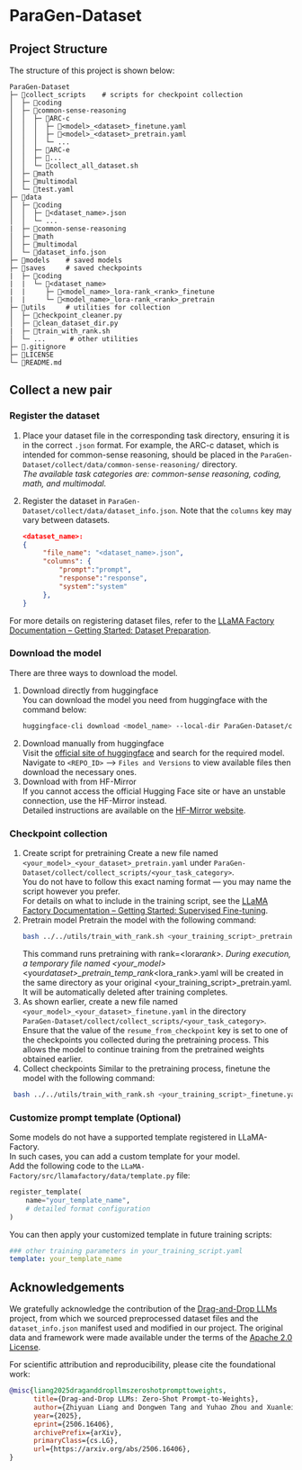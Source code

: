 # ParaGen-Dataset

## Project Structure

The structure of this project is shown below:

```
ParaGen-Dataset
├─ 📁collect_scripts    # scripts for checkpoint collection
│  ├─ 📁coding
│  ├─ 📁common-sense-reasoning
│  │  ├─ 📁ARC-c
│  │  │  ├─ 📄<model>_<dataset>_finetune.yaml
│  │  │  ├─ 📄<model>_<dataset>_pretrain.yaml
│  │  │  └─ ...
│  │  ├─ 📁ARC-e
│  │  ├─ 📁...
│  │  └─ 📄collect_all_dataset.sh
│  ├─ 📁math
│  ├─ 📁multimodal
│  └─ 📄test.yaml
├─ 📁data
│  ├─ 📁coding
│  │  ├─ 📄<dataset_name>.json
│  │  └─ ...
|  ├─ 📁common-sense-reasoning
│  ├─ 📁math
│  ├─ 📁multimodal
│  └─ 📄dataset_info.json
├─ 📁models    # saved models
├─ 📁saves     # saved checkpoints
|  ├─ 📁coding
|  |  └─ 📁<dataset_name>
|  |     ├─ 📁<model_name>_lora-rank_<rank>_finetune
|  |     └─ 📁<model_name>_lora-rank_<rank>_pretrain
├─ 📁utils     # utilities for collection
│  ├─ 📄checkpoint_cleaner.py
│  ├─ 📄clean_dataset_dir.py
|  ├─ 📄train_with_rank.sh
│  └─ ...      # other utilities
├─ 📄.gitignore
├─ 📄LICENSE
└─ 📄README.md
```

## Collect a new pair

### Register the dataset

1. Place your dataset file in the corresponding task directory, ensuring it is in the correct `.json` format. For example, the ARC-c dataset, which is intended for common-sense reasoning, should be placed in the `ParaGen-Dataset/collect/data/common-sense-reasoning/` directory.<br>
   _The available task categories are: common-sense reasoning, coding, math, and multimodal._

2. Register the dataset in `ParaGen-Dataset/collect/data/dataset_info.json`. Note that the `columns` key may vary between datasets.

   ```json
   <dataset_name>:
   {
        "file_name": "<dataset_name>.json",
        "columns": {
            "prompt":"prompt",
            "response":"response",
            "system":"system"
        },
   }
   ```

For more details on registering dataset files, refer to the [LLaMA Factory Documentation – Getting Started: Dataset Preparation](https://llamafactory.readthedocs.io/zh-cn/latest/getting_started/data_preparation.html).

### Download the model

There are three ways to download the model.

1. Download directly from huggingface<br>
   You can download the model you need from huggingface with the command below:
   ```bash
   huggingface-cli download <model_name> --local-dir ParaGen-Dataset/collect/models/<model_name>
   ```
2. Download manually from huggingface<br>
   Visit the [official site of huggingface](https://huggingface.co/) and search for the required model. Navigate to `<REPO_ID>` --> `Files and Versions` to view available files then download the necessary ones.
3. Download with from HF-Mirror<br>
   If you cannot access the official Hugging Face site or have an unstable connection, use the HF-Mirror instead.<br>
   Detailed instructions are available on the [HF-Mirror website](https://hf-mirror.com/).

### Checkpoint collection

1. Create script for pretraining
   Create a new file named `<your_model>_<your_dataset>_pretrain.yaml` under `ParaGen-Dataset/collect/collect_scripts/<your_task_category>`.  
   You do not have to follow this exact naming format — you may name the script however you prefer.  
   For details on what to include in the training script, see the [LLaMA Factory Documentation – Getting Started: Supervised Fine-tuning](https://llamafactory.readthedocs.io/en/latest/getting_started/sft.html).
2. Pretrain model
   Pretrain the model with the following command: <br>
   ```bash
   bash ../../utils/train_with_rank.sh <your_training_script>_pretrain.yaml <lora_rank>
   ```
   This command runs pretraining with rank=<lora*rank>.
   During execution, a temporary file named
   <your_model>*<your*dataset>\_pretrain_temp_rank*<lora_rank>.yaml
   will be created in the same directory as your original <your_training_script>\_pretrain.yaml.
   It will be automatically deleted after training completes.
3. As shown earlier, create a new file named `<your_model>_<your_dataset>_finetune.yaml` in the directory  
    `ParaGen-Dataset/collect/collect_scripts/<your_task_category>`.<br>
   Ensure that the value of the `resume_from_checkpoint` key is set to one of the checkpoints you collected during the pretraining process. This allows the model to continue training from the pretrained weights obtained earlier.
4. Collect checkpoints
   Similar to the pretraining process, finetune the model with the following command:

```bash
 bash ../../utils/train_with_rank.sh <your_training_script>_finetune.yaml <lora_rank>
```

### Customize prompt template (Optional)

Some models do not have a supported template registered in LLaMA-Factory.  
In such cases, you can add a custom template for your model.  
Add the following code to the `LLaMA-Factory/src/llamafactory/data/template.py` file:

```python
register_template(
    name="your_template_name",
    # detailed format configuration
)
```

You can then apply your customized template in future training scripts:

```yaml
### other training parameters in your_training_script.yaml
template: your_template_name
```

## Acknowledgements

We gratefully acknowledge the contribution of the [Drag-and-Drop LLMs](https://github.com/jerryliang24/Drag-and-Drop-LLMs) project, from which we sourced preprocessed dataset files and the `dataset_info.json` manifest used and modified in our project. The original data and framework were made available under the terms of the [Apache 2.0 License](https://www.apache.org/licenses/LICENSE-2.0.html).

For scientific attribution and reproducibility, please cite the foundational work:

```bibtex
@misc{liang2025draganddropllmszeroshotprompttoweights,
      title={Drag-and-Drop LLMs: Zero-Shot Prompt-to-Weights},
      author={Zhiyuan Liang and Dongwen Tang and Yuhao Zhou and Xuanlei Zhao and Mingjia Shi and Wangbo Zhao and Zekai Li and Peihao Wang and Konstantin Schürholt and Damian Borth and Michael M. Bronstein and Yang You and Zhangyang Wang and Kai Wang},
      year={2025},
      eprint={2506.16406},
      archivePrefix={arXiv},
      primaryClass={cs.LG},
      url={https://arxiv.org/abs/2506.16406},
}
```
